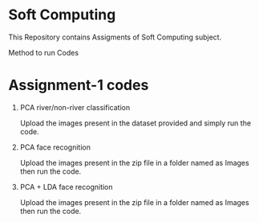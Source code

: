 # Soft Computing
This Repository contains Assigments of Soft Computing subject.

Method to run Codes

# Assignment-1 codes
1. PCA river/non-river classification 

   Upload the images present in the dataset provided and simply run the code.

2. PCA face recognition 

   Upload the images present in the zip file in a folder named as Images then run the code.

3. PCA + LDA face recognition

   Upload the images present in the zip file in a folder named as Images then run the code.
   
